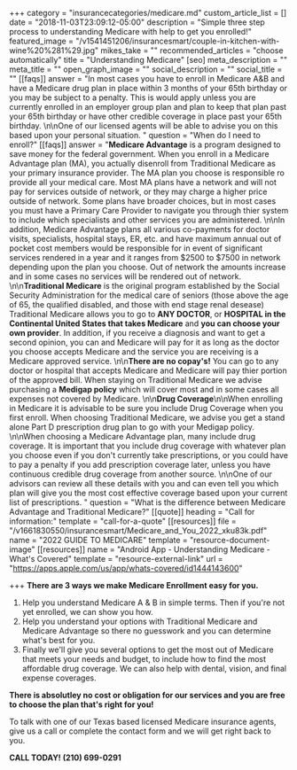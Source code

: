 +++
category = "insurancecategories/medicare.md"
custom_article_list = []
date = "2018-11-03T23:09:12-05:00"
description = "Simple three step process to understanding Medicare with help to get you enrolled!"
featured_image = "/v1541451206/insurancesmart/couple-in-kitchen-with-wine%20%281%29.jpg"
mikes_take = ""
recommended_articles = "choose automatically"
title = "Understanding Medicare"
[seo]
meta_description = ""
meta_title = ""
open_graph_image = ""
social_description = ""
social_title = ""
[[faqs]]
answer = "In most cases you have to enroll in Medicare A&B and have a Medicare drug plan in place within 3 months of your 65th birthday or you may be subject to a penalty. This is would apply unless you are currently enrolled in an employer group plan and plan to keep that plan past your 65th birthday or have other credible coverage in place past your 65th birthday.  \n\nOne of our licensed agents will be able to advise  you on this based upon your personal situation. "
question = "When do I need to enroll?"
[[faqs]]
answer = "**Medicare Advantage** is a program designed to save money for the federal government.  When you enroll in a Medicare Advantage plan (MA), you actually disenroll from Traditional Medicare as your primary insurance provider.  The MA plan you choose is responsible ro provide all your medical care.  Most MA plans have a network and will not pay for services outside of network, or they may charge a higher price outside of network.  Some plans have broader choices, but in most cases you must have a Primary Care Provider to navigate you through thier system to include which specialists and other services you are administered. \n\nIn addition, Medicare Advantage plans all various co-payments for doctor visits, specialists, hospital stays, ER, etc. and have maximum annual out of pocket cost members would be responsible for in event of significant services rendered in a year and it ranges from $2500 to $7500 in network depending upon the plan you choose.  Out of network the amounts increase and in some cases no services will be rendered out of network.   \n\n**Traditional Medicare** is the original program established by the Social Security Administration for the medical care of seniors (those above the age of 65, the qualified disabled, and those with end stage renal desease) Traditional Medicare allows you to go to **ANY DOCTOR**, or **HOSPITAL in the Continental United States that takes Medicare** and **you can choose your own provider**.  In addition, if you receive a diagnosis and want to get a second opinion, you can and Medicare will pay for it as long as the doctor you choose accepts Medicare and the service you are receiving is a Medicare approved service. \n\n**There are no copay's!**  You can go to any doctor or hospital that accepts Medicare and Medicare will pay thier portion of the approved bill.  When staying on Traditional Medicare we advise purchasing a **Medigap policy** which will cover most and in some cases all expenses not covered by Medicare.  \n\n**Drug Coverage**\n\nWhen enrolling in Medicare it is advisable to be sure you include Drug Coverage when you first enroll.   When choosing Traditional Medicare, we advise you get a stand alone Part D prescription drug plan to go with your Medigap policy.  \n\nWhen choosing a Medicare Advantage plan, many include drug coverage.  It is important that you include drug coverage with whatever plan you choose even if you don't currently take prescriptions, or you could have to pay a penalty if you add prescription coverage later, unless you have continuous credible drug coverage from another source. \n\nOne of our advisors can review all these details with you and can even tell you which plan will give you the most cost effective coverage based upon your current list of prescriptions. "
question = "What is the difference between Medicare Advantage and Traditional Medicare?"
[[quote]]
heading = "Call for information:"
template = "call-for-a-quote"
[[resources]]
file = "/v1661830550/insurancesmart/Medicare_and_You_2022_xku83k.pdf"
name = "2022 GUIDE TO MEDICARE"
template = "resource-document-image"
[[resources]]
name = "Android App - Understanding Medicare - What's Covered"
template = "resource-external-link"
url = "https://apps.apple.com/us/app/whats-covered/id1444143600"

+++
**There are 3 ways we make Medicare Enrollment easy for you.**

1. Help you understand Medicare A & B in simple terms. Then if you're not yet enrolled, we can show you how.
2. Help you understand your options with Traditional Medicare and Medicare Advantage so there no guesswork and you can determine what's best for you.
3. Finally we'll give you several options to get the most out of Medicare that meets your needs and budget, to include how to find the most affordable drug coverage. We can also help with dental, vision, and final expense coverages.

**There is absolutley no cost or obligation for our services and you are free to choose the plan that's right for you!**

To talk with one of our Texas based licensed Medicare insurance agents, give us a call or complete the contact form and we will get right back to you.

**CALL TODAY!  (210) 699-0291**